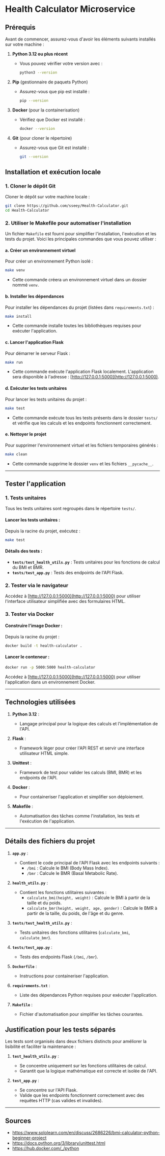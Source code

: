 # Health Calculator Microservice

## **Prérequis**

Avant de commencer, assurez-vous d'avoir les éléments suivants installés sur votre machine :

1. **Python 3.12 ou plus récent**
   - Vous pouvez vérifier votre version avec :
     ```bash
     python3 --version
     ```

2. **Pip** (gestionnaire de paquets Python)
   - Assurez-vous que pip est installé :
     ```bash
     pip --version
     ```

3. **Docker** (pour la containerisation)
   - Vérifiez que Docker est installé :
     ```bash
     docker --version
     ```

4. **Git** (pour cloner le répertoire)
   - Assurez-vous que Git est installé :
     ```bash
     git --version
     ```

## **Installation et exécution locale**

### 1. **Cloner le dépôt Git**
Cloner le dépôt sur votre machine locale :
```bash
git clone https://github.com/sseey/Health-Calculator.git
cd Health-Calculator
```

### 2. **Utiliser le Makefile pour automatiser l'installation**
Un fichier `Makefile` est fourni pour simplifier l'installation, l'exécution et les tests du projet. Voici les principales commandes que vous pouvez utiliser :

#### **a. Créer un environnement virtuel**
Pour créer un environnement Python isolé :
```bash
make venv
```
- Cette commande créera un environnement virtuel dans un dossier nommé `venv`.

#### **b. Installer les dépendances**
Pour installer les dépendances du projet (listées dans `requirements.txt`) :
```bash
make install
```
- Cette commande installe toutes les bibliothèques requises pour exécuter l'application.

#### **c. Lancer l'application Flask**
Pour démarrer le serveur Flask :
```bash
make run
```
- Cette commande exécute l'application Flask localement. L'application sera disponible à l'adresse : [http://127.0.0.1:5000](http://127.0.0.1:5000).

#### **d. Exécuter les tests unitaires**
Pour lancer les tests unitaires du projet :
```bash
make test
```
- Cette commande exécute tous les tests présents dans le dossier `tests/` et vérifie que les calculs et les endpoints fonctionnent correctement.

#### **e. Nettoyer le projet**
Pour supprimer l'environnement virtuel et les fichiers temporaires générés :
```bash
make clean
```
- Cette commande supprime le dossier `venv` et les fichiers `__pycache__`.

---

## **Tester l'application**

### 1. **Tests unitaires**
Tous les tests unitaires sont regroupés dans le répertoire `tests/`.

#### Lancer les tests unitaires :
Depuis la racine du projet, exécutez :
```bash
make test
```

#### Détails des tests :
- **`tests/test_health_utils.py`** : Tests unitaires pour les fonctions de calcul du BMI et BMR.
- **`tests/test_app.py`** : Tests des endpoints de l'API Flask.

### 2. **Tester via le navigateur**
Accédez à [http://127.0.0.1:5000](http://127.0.0.1:5000) pour utiliser l'interface utilisateur simplifiée avec des formulaires HTML.

### 3. **Tester via Docker**

#### Construire l'image Docker :
Depuis la racine du projet :
```bash
docker build -t health-calculator .
```

#### Lancer le conteneur :
```bash
docker run -p 5000:5000 health-calculator
```

Accédez à [http://127.0.0.1:5000](http://127.0.0.1:5000) pour utiliser l'application dans un environnement Docker.

---

## **Technologies utilisées**

1. **Python 3.12** :
   - Langage principal pour la logique des calculs et l'implémentation de l'API.

2. **Flask** :
   - Framework léger pour créer l'API REST et servir une interface utilisateur HTML simple.

3. **Unittest** :
   - Framework de test pour valider les calculs (BMI, BMR) et les endpoints de l'API.

4. **Docker** :
   - Pour containeriser l'application et simplifier son déploiement.

5. **Makefile** :
   - Automatisation des tâches comme l'installation, les tests et l'exécution de l'application.

---

## **Détails des fichiers du projet**

1. **`app.py`** :
   - Contient le code principal de l'API Flask avec les endpoints suivants :
     - `/bmi` : Calcule le BMI (Body Mass Index).
     - `/bmr` : Calcule le BMR (Basal Metabolic Rate).

2. **`health_utils.py`** :
   - Contient les fonctions utilitaires suivantes :
     - `calculate_bmi(height, weight)` : Calcule le BMI à partir de la taille et du poids.
     - `calculate_bmr(height, weight, age, gender)` : Calcule le BMR à partir de la taille, du poids, de l'âge et du genre.

3. **`tests/test_health_utils.py`** :
   - Tests unitaires des fonctions utilitaires (`calculate_bmi`, `calculate_bmr`).

4. **`tests/test_app.py`** :
   - Tests des endpoints Flask (`/bmi`, `/bmr`).

5. **`Dockerfile`** :
   - Instructions pour containeriser l'application.

6. **`requirements.txt`** :
   - Liste des dépendances Python requises pour exécuter l'application.

7. **`Makefile`** :
   - Fichier d'automatisation pour simplifier les tâches courantes.


## **Justification pour les tests séparés**

Les tests sont organisés dans deux fichiers distincts pour améliorer la lisibilité et faciliter la maintenance :

1. **`test_health_utils.py`** :
   - Se concentre uniquement sur les fonctions utilitaires de calcul.
   - Garantit que la logique mathématique est correcte et isolée de l'API.

2. **`test_app.py`** :
   - Se concentre sur l'API Flask.
   - Valide que les endpoints fonctionnent correctement avec des requêtes HTTP (cas valides et invalides).

---

## **Sources**

- https://www.sololearn.com/en/discuss/2686226/bmi-calculator-python-beginner-project
- https://docs.python.org/3/library/unittest.html
- https://hub.docker.com/_/python
